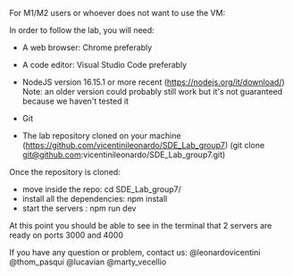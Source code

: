 For M1/M2 users or whoever does not want to use the VM:

In order to follow the lab, you will need:

- A web browser: Chrome preferably

- A code editor: Visual Studio Code preferably

- NodeJS version 16.15.1 or more recent 
(https://nodejs.org/it/download/)
Note: an older version could probably still work but it's not guaranteed because we haven't tested it

- Git

- The lab repository cloned on your machine (https://github.com/vicentinileonardo/SDE_Lab_group7)
(git clone git@github.com:vicentinileonardo/SDE_Lab_group7.git)


Once the repository is cloned: 
- move inside the repo: cd SDE_Lab_group7/
- install all the dependencies: npm install
- start the servers : npm run dev

At this point you should be able to see in the terminal that 2 servers are ready on ports 3000 and 4000


If you have any question or problem, contact us:
@leonardovicentini
@thom_pasqui
@lucavian
@marty_vecellio
